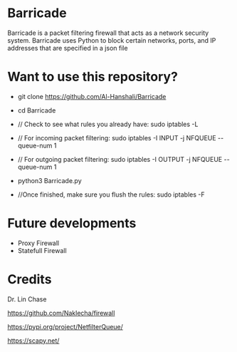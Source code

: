 # Barricade
Barricade is a packet filtering firewall that acts as a network security system.
Barricade uses Python to block certain networks, ports, and IP addresses that are specified in a json file

# Want to use this repository?

* git clone https://github.com/Al-Hanshali/Barricade

* cd Barricade

* // Check to see what rules you already have: sudo iptables -L

* // For incoming packet filtering: sudo iptables -I INPUT -j NFQUEUE --queue-num 1

* // For outgoing packet filtering: sudo iptables -I OUTPUT -j NFQUEUE --queue-num 1

* python3 Barricade.py

* //Once finished, make sure you flush the rules: sudo iptables -F

# Future developments
* Proxy Firewall
* Statefull Firewall


# Credits
Dr. Lin Chase

https://github.com/Naklecha/firewall

https://pypi.org/project/NetfilterQueue/

https://scapy.net/

